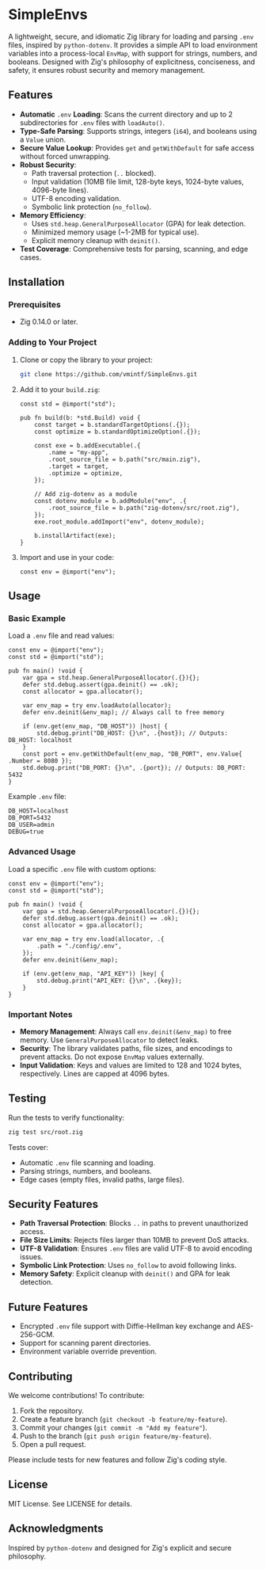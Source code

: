 # SimpleEnvs

A lightweight, secure, and idiomatic Zig library for loading and parsing `.env` files, inspired by `python-dotenv`. It provides a simple API to load environment variables into a process-local `EnvMap`, with support for strings, numbers, and booleans. Designed with Zig's philosophy of explicitness, conciseness, and safety, it ensures robust security and memory management.

## Features

- **Automatic** `.env` **Loading**: Scans the current directory and up to 2 subdirectories for `.env` files with `loadAuto()`.
- **Type-Safe Parsing**: Supports strings, integers (`i64`), and booleans using a `Value` union.
- **Secure Value Lookup**: Provides `get` and `getWithDefault` for safe access without forced unwrapping.
- **Robust Security**:
  - Path traversal protection (`..` blocked).
  - Input validation (10MB file limit, 128-byte keys, 1024-byte values, 4096-byte lines).
  - UTF-8 encoding validation.
  - Symbolic link protection (`no_follow`).
- **Memory Efficiency**:
  - Uses `std.heap.GeneralPurposeAllocator` (GPA) for leak detection.
  - Minimized memory usage (\~1-2MB for typical use).
  - Explicit memory cleanup with `deinit()`.
- **Test Coverage**: Comprehensive tests for parsing, scanning, and edge cases.

## Installation

### Prerequisites

- Zig 0.14.0 or later.

### Adding to Your Project

1. Clone or copy the library to your project:

   ```bash
   git clone https://github.com/vmintf/SimpleEnvs.git
   ```

2. Add it to your `build.zig`:

   ```zig
   const std = @import("std");
   
   pub fn build(b: *std.Build) void {
       const target = b.standardTargetOptions(.{});
       const optimize = b.standardOptimizeOption(.{});
   
       const exe = b.addExecutable(.{
           .name = "my-app",
           .root_source_file = b.path("src/main.zig"),
           .target = target,
           .optimize = optimize,
       });
   
       // Add zig-dotenv as a module
       const dotenv_module = b.addModule("env", .{
           .root_source_file = b.path("zig-dotenv/src/root.zig"),
       });
       exe.root_module.addImport("env", dotenv_module);
   
       b.installArtifact(exe);
   }
   ```

3. Import and use in your code:

   ```zig
   const env = @import("env");
   ```

## Usage

### Basic Example

Load a `.env` file and read values:

```zig
const env = @import("env");
const std = @import("std");

pub fn main() !void {
    var gpa = std.heap.GeneralPurposeAllocator(.{}){};
    defer std.debug.assert(gpa.deinit() == .ok);
    const allocator = gpa.allocator();

    var env_map = try env.loadAuto(allocator);
    defer env.deinit(&env_map); // Always call to free memory

    if (env.get(env_map, "DB_HOST")) |host| {
        std.debug.print("DB_HOST: {}\n", .{host}); // Outputs: DB_HOST: localhost
    }
    const port = env.getWithDefault(env_map, "DB_PORT", env.Value{ .Number = 8080 });
    std.debug.print("DB_PORT: {}\n", .{port}); // Outputs: DB_PORT: 5432
}
```

Example `.env` file:

```
DB_HOST=localhost
DB_PORT=5432
DB_USER=admin
DEBUG=true
```

### Advanced Usage

Load a specific `.env` file with custom options:

```zig
const env = @import("env");
const std = @import("std");

pub fn main() !void {
    var gpa = std.heap.GeneralPurposeAllocator(.{}){};
    defer std.debug.assert(gpa.deinit() == .ok);
    const allocator = gpa.allocator();

    var env_map = try env.load(allocator, .{
        .path = "./config/.env",
    });
    defer env.deinit(&env_map);

    if (env.get(env_map, "API_KEY")) |key| {
        std.debug.print("API_KEY: {}\n", .{key});
    }
}
```

### Important Notes

- **Memory Management**: Always call `env.deinit(&env_map)` to free memory. Use `GeneralPurposeAllocator` to detect leaks.
- **Security**: The library validates paths, file sizes, and encodings to prevent attacks. Do not expose `EnvMap` values externally.
- **Input Validation**: Keys and values are limited to 128 and 1024 bytes, respectively. Lines are capped at 4096 bytes.

## Testing

Run the tests to verify functionality:

```bash
zig test src/root.zig
```

Tests cover:

- Automatic `.env` file scanning and loading.
- Parsing strings, numbers, and booleans.
- Edge cases (empty files, invalid paths, large files).

## Security Features

- **Path Traversal Protection**: Blocks `..` in paths to prevent unauthorized access.
- **File Size Limits**: Rejects files larger than 10MB to prevent DoS attacks.
- **UTF-8 Validation**: Ensures `.env` files are valid UTF-8 to avoid encoding issues.
- **Symbolic Link Protection**: Uses `no_follow` to avoid following links.
- **Memory Safety**: Explicit cleanup with `deinit()` and GPA for leak detection.

## Future Features

- Encrypted `.env` file support with Diffie-Hellman key exchange and AES-256-GCM.
- Support for scanning parent directories.
- Environment variable override prevention.

## Contributing

We welcome contributions! To contribute:

1. Fork the repository.
2. Create a feature branch (`git checkout -b feature/my-feature`).
3. Commit your changes (`git commit -m "Add my feature"`).
4. Push to the branch (`git push origin feature/my-feature`).
5. Open a pull request.

Please include tests for new features and follow Zig's coding style.

## License

MIT License. See LICENSE for details.

## Acknowledgments

Inspired by `python-dotenv` and designed for Zig's explicit and secure philosophy.
